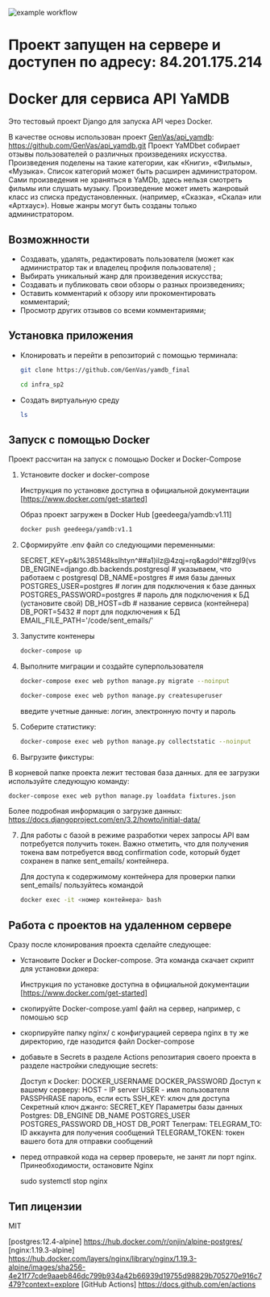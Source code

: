![example workflow](https://github.com/GenVas/yamdb_final/actions/workflows/main.yml/badge.svg)

# Проект запущен на сервере и доступен по адресу: 84.201.175.214
# Docker для сервиса API YaMDB

Это тестовый проект Django для запуска API через Docker.

В качестве основы использован проект [GenVas/api_yamdb]: https://github.com/GenVas/api_yamdb.git
Проект YaMDbet собирает отзывы пользователей о различных произведениях искусства.
Произведения поделены на такие категории, как «Книги», «Фильмы», «Музыка».
Список категорий может быть расширен администратором.
Сами произведения не храняться в YaMDb, здесь нельзя смотреть фильмы или слушать музыку.
Произведение может иметь жанровый класс из списка предустановленных.
(например, «Сказка», «Скала» или «Артхаус»). Новые жанры могут быть созданы только администратором.

## Возможнности

- Создавать, удалять, редактировать пользователя (может как администратор так и владелец профиля пользователя) ;
- Выбирать уникальный жанр для произведения искусства;
- Создавать и публиковать свои обзоры о разных произведениях;
- Оставить комментарий к обзору или прокоментировать комментарий;
- Просмотр других отзывов со всеми комментариями;


## Установка приложения

- Клонировать и перейти в репозиторий с помощью терминала:

   ```sh
   git clone https://github.com/GenVas/yamdb_final
   ```

   ```sh
   cd infra_sp2
   ```

- Создать виртуальную среду

   ```sh
   ls
   ```

## Запуск с помощью Docker

   Проект рассчитан на запуск c помощью Docker и Docker-Compose

1. Установите docker и docker-compose

   Инструкция по установке доступна в официальной документации [https://www.docker.com/get-started]

   Образ проект загружен в Docker Hub [geedeega/yamdb:v1.11]
      ```sh
      docker push geedeega/yamdb:v1.1
      ```
2. Сформируйте .env файл со следующими переменными:

   SECRET_KEY=p&l%385148kslhtyn^##a1)ilz@4zqj=rq&agdol^##zgl9(vs
   DB_ENGINE=django.db.backends.postgresql # указываем, что работаем с postgresql
   DB_NAME=postgres # имя базы данных
   POSTGRES_USER=postgres # логин для подключения к базе данных
   POSTGRES_PASSWORD=postgres # пароль для подключения к БД (установите свой)
   DB_HOST=db # название сервиса (контейнера)
   DB_PORT=5432 # порт для подключения к БД
   EMAIL_FILE_PATH='/code/sent_emails/'

3. Запустите контенеры

   ```sh
   docker-compose up
   ```

4. Выполните миграции и создайте суперпользователя
   
   ```sh
   docker-compose exec web python manage.py migrate --noinput
   ```

   ```sh
   docker-compose exec web python manage.py createsuperuser
   ```
   введите учетные данные: логин, электронную почту и пароль

5. Соберите статистику:

   ```sh
   docker-compose exec web python manage.py collectstatic --noinput
   ```

6. Выгрузите фикстуры:

В корневой папке проекта лежит тестовая база данных. для ее загрузки используйте следующую команду:
   ```sh
   docker-compose exec web python manage.py loaddata fixtures.json
   ```
   Более подробная информация о загрузке данных: https://docs.djangoproject.com/en/3.2/howto/initial-data/

7. Для работы с базой в режиме разработки черех запросы API вам потребуется получить токен. Важно отметить, что для получения токена вам потребуется ввод confirmation code, который будет сохранен в папке  sent_emails/ контейнера.

   Для доступа к содержимому контейнера для проверки папки sent_emails/  пользуйтесь командой

   ```sh
   docker exec -it <номер контейнера> bash
   ```

## Работа с проектов на удаленном сервере

Сразу после клонирования проекта сделайте следующее:

- Установите Docker и Docker-compose. Эта команда скачает скрипт для установки докера:

   Инструкция по установке доступна в официальной документации [https://www.docker.com/get-started]

- скопируйте Docker-compose.yaml файл на сервер, например, c помошью scp
- скорпируйте папку nginx/ с конфигурацией сервера nginx в ту же директорию, где назодится файл Docker-compose

- добавьте в Secrets в разделе Actions репозитария своего проекта в разделе настройки следующие
secrets:

   Доступ к Docker:
      DOCKER_USERNAME
      DOCKER_PASSWORD
   Доступ к вашему серверу:
      HOST - IP server
	   USER - имя пользователя
	   PASSPHRASE пароль, если есть
	   SSH_KEY: ключ для доступа
   Cекретный ключ джанго:
      SECRET_KEY 
   Параметры базы данных Postgres:
      DB_ENGINE
      DB_NAME
      POSTGRES_USER
      POSTGRES_PASSWORD
      DB_HOST
      DB_PORT
   Телеграм:
      TELEGRAM_TO: ID аккаунта для получения сообщений
	   TELEGRAM_TOKEN: токен вашего бота для отправки сообщений

- перед отправкой кода на сервер проверьте, не занят ли порт nginx. Принеобходимости, остановите Nginx

   sudo systemctl stop nginx


## Тип лицензии

MIT

   [Django 2.2.6]: <https://www.djangoproject.com/download/>
   [Python 3.7]: <https://www.python.org/downloads/release/python-390/>
   [Docker 20.10.8]: https://www.docker.com/
   [Nginx 1.19.3]: https://nginx.org/
   [GenVas/api_yamdb]: https://github.com/GenVas/api_yamdb.git 
   [postgres:12.4-alpine] https://hub.docker.com/r/onjin/alpine-postgres/
   [nginx:1.19.3-alpine] https://hub.docker.com/layers/nginx/library/nginx/1.19.3-alpine/images/sha256-4e21f77cde9aaeb846dc799b934a42b66939d19755d98829b705270e916c7479?context=explore 
   [GitHub Actions] https://docs.github.com/en/actions
   
